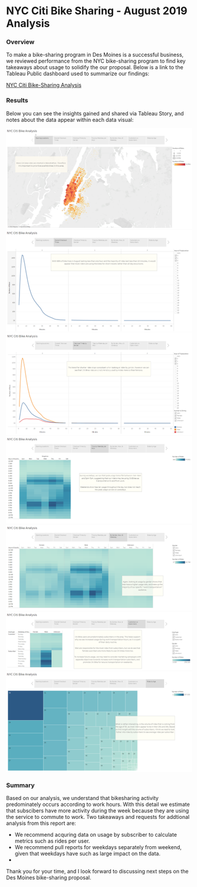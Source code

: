 # NYC Citi Bike Sharing - August 2019 Analysis

### Overview
To make a bike-sharing program in Des Moines is a successful business, we reviewed performance from the NYC bike-sharing program to find key takeaways about usage to solidify the our proposal. Below is a link to the Tableau Public dashboard used to summarize our findings: 

[NYC Citi Bike-Sharing Analysis](https://public.tableau.com/app/profile/lily.johnson/viz/NYCCitiBikeAnalysis-August2019/NYCCitiBikeAnalysis?publish=yes)

### Results

Below you can see the insights gained and shared via Tableau Story, and notes about the data appear within each data visual: 

![](https://github.com/lilydionne/bikesharing/blob/main/Starting%20Locations.PNG)
![](https://github.com/lilydionne/bikesharing/blob/main/Overall%20Checkout%20Times.PNG)
![](https://github.com/lilydionne/bikesharing/blob/main/Checkout%20Times%20by%20Gender.PNG)
![](https://github.com/lilydionne/bikesharing/blob/main/Trips%20by%20Weekday%20per%20Hour.PNG)
![](https://github.com/lilydionne/bikesharing/blob/main/By%20Gender%2C%20Hour%2C%20%26%20Weekday.PNG)
![](https://github.com/lilydionne/bikesharing/blob/main/Customers%20vs%20Subscribers.PNG)
![](https://github.com/lilydionne/bikesharing/blob/main/Rides%20by%20Age.PNG)



### Summary
Based on our analysis, we understand that bikesharing activity predominately occurs according to work hours. With this detail we estimate that subscibers have more activity during the week because they are using the service to commute to work. Two takeaways and requests for addtional analysis from this report are: 
 - We recommend acquring data on usage by subscriber to calculate metrics such as rides per user.
 - We recommend pull reports for weekdays separately from weekend, given that weekdays have such as large impact on the data.
 -  
Thank you for your time, and I look forward to discussing next steps on the Des Moines bike-sharing proposal. 
